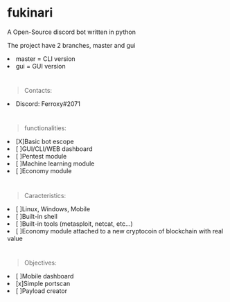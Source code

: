 # fukinari
A Open-Source discord bot written in python


The project have 2 branches, master and gui
<li>master = CLI version</li>
<li>gui = GUI version</li>

#

>Contacts:
<li>Discord: Ferroxy#2071</li>
  
#

>functionalities:
<li>[X]Basic bot escope</li>
<li>[ ]GUI/CLI/WEB dashboard</li>
<li>[ ]Pentest module</li>
<li>[ ]Machine learning module</li>
<li>[ ]Economy module</li>

#

>Caracteristics:
<li>[ ]Linux, Windows, Mobile
<li>[ ]Built-in shell</li>
<li>[ ]Built-in tools (metasploit, netcat, etc...)</li>
<li>[ ]Economy module attached to a new cryptocoin of blockchain with real value</li>

#

>Objectives:
<li>[ ]Mobile dashboard</li>
<li>[x]Simple portscan</li>
<li>[ ]Payload creator</li>


